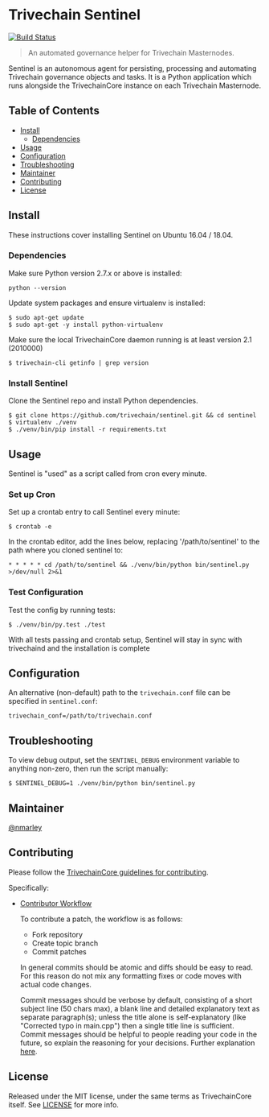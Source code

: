 # Trivechain Sentinel

[![Build Status](https://travis-ci.org/trivechain/sentinel.svg?branch=master)](https://travis-ci.org/trivechain/sentinel)

> An automated governance helper for Trivechain Masternodes.

Sentinel is an autonomous agent for persisting, processing and automating Trivechain governance objects and tasks. It is a Python application which runs alongside the TrivechainCore instance on each Trivechain Masternode.

## Table of Contents
- [Install](#install)
  - [Dependencies](#dependencies)
- [Usage](#usage)
- [Configuration](#configuration)
- [Troubleshooting](#troubleshooting)
- [Maintainer](#maintainer)
- [Contributing](#contributing)
- [License](#license)

## Install

These instructions cover installing Sentinel on Ubuntu 16.04 / 18.04.

### Dependencies

Make sure Python version 2.7.x or above is installed:

    python --version

Update system packages and ensure virtualenv is installed:

    $ sudo apt-get update
    $ sudo apt-get -y install python-virtualenv

Make sure the local TrivechainCore daemon running is at least version 2.1 (2010000)

    $ trivechain-cli getinfo | grep version

### Install Sentinel

Clone the Sentinel repo and install Python dependencies.

    $ git clone https://github.com/trivechain/sentinel.git && cd sentinel
    $ virtualenv ./venv
    $ ./venv/bin/pip install -r requirements.txt

## Usage

Sentinel is "used" as a script called from cron every minute.

### Set up Cron

Set up a crontab entry to call Sentinel every minute:

    $ crontab -e

In the crontab editor, add the lines below, replacing '/path/to/sentinel' to the path where you cloned sentinel to:

    * * * * * cd /path/to/sentinel && ./venv/bin/python bin/sentinel.py >/dev/null 2>&1

### Test Configuration

Test the config by running tests:

    $ ./venv/bin/py.test ./test

With all tests passing and crontab setup, Sentinel will stay in sync with trivechaind and the installation is complete

## Configuration

An alternative (non-default) path to the `trivechain.conf` file can be specified in `sentinel.conf`:

    trivechain_conf=/path/to/trivechain.conf

## Troubleshooting

To view debug output, set the `SENTINEL_DEBUG` environment variable to anything non-zero, then run the script manually:

    $ SENTINEL_DEBUG=1 ./venv/bin/python bin/sentinel.py

## Maintainer

[@nmarley](https://github.com/nmarley)

## Contributing

Please follow the [TrivechainCore guidelines for contributing](https://github.com/trivechain/trivechain-core/blob/master/CONTRIBUTING.md).

Specifically:

* [Contributor Workflow](https://github.com/trivechain/trivechain-core/blob/master/CONTRIBUTING.md#contributor-workflow)

    To contribute a patch, the workflow is as follows:

    * Fork repository
    * Create topic branch
    * Commit patches

    In general commits should be atomic and diffs should be easy to read. For this reason do not mix any formatting fixes or code moves with actual code changes.

    Commit messages should be verbose by default, consisting of a short subject line (50 chars max), a blank line and detailed explanatory text as separate paragraph(s); unless the title alone is self-explanatory (like "Corrected typo in main.cpp") then a single title line is sufficient. Commit messages should be helpful to people reading your code in the future, so explain the reasoning for your decisions. Further explanation [here](http://chris.beams.io/posts/git-commit/).

## License

Released under the MIT license, under the same terms as TrivechainCore itself. See [LICENSE](LICENSE) for more info.
